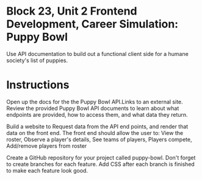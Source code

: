 # Block 23, Unit 2 Frontend Development, Career Simulation: Puppy Bowl
Use API documentation to build out a functional client side for a humane society's list of puppies. 

# Instructions
Open up the docs for the the Puppy Bowl API.Links to an external site.
Review the provided Puppy Bowl API documents to learn about what endpoints are provided, how to access them, and what data they return.

Build a website to 
Request data from the API end points, and render that data on the front end. 
The front end should allow the user to: 
View the roster, Observe a player's details, See teams of players, Players compete, Add/remove players from roster

Create a GitHub repository for your project called puppy-bowl.
Don't forget to create branches for each feature.
Add CSS after each branch is finished to make each feature look good.
